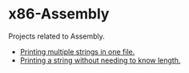 # x86-Assembly
Projects related to Assembly.

- [Printing multiple strings in one file.](https://github.com/AshKhanNY/x86-Assembly/blob/main/PrintStrWithoutLen.asm)
- [Printing a string without needing to know length.](https://github.com/AshKhanNY/x86-Assembly/blob/main/MultipleStringPrinter.asm)
